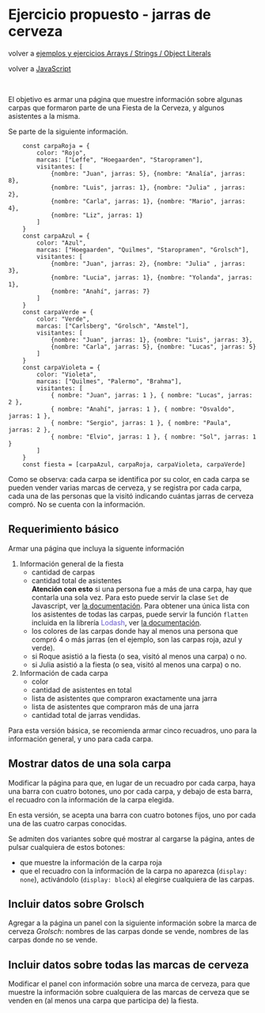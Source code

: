 # Ejercicio propuesto - jarras de cerveza

volver a [ejemplos y ejercicios Arrays / Strings / Object Literals](./javascript-arrays-strings-object-literals-ejemplos.md)

volver a [JavaScript](./javascript-intro.md)

<br/>

El objetivo es armar una página que muestre información sobre algunas carpas que formaron parte de una Fiesta de la Cerveza, y algunos asistentes a la misma. 

Se parte de la siguiente información.
```
    const carpaRoja = {
        color: "Rojo", 
        marcas: ["Leffe", "Hoegaarden", "Staropramen"],
        visitantes: [
            {nombre: "Juan", jarras: 5}, {nombre: "Analía", jarras: 8}, 
            {nombre: "Luis", jarras: 1}, {nombre: "Julia" , jarras: 2}, 
            {nombre: "Carla", jarras: 1}, {nombre: "Mario", jarras: 4},
            {nombre: "Liz", jarras: 1}
        ]
    }
    const carpaAzul = {
        color: "Azul", 
        marcas: ["Hoegaarden", "Quilmes", "Staropramen", "Grolsch"],
        visitantes: [
            {nombre: "Juan", jarras: 2}, {nombre: "Julia" , jarras: 3}, 
            {nombre: "Lucia", jarras: 1}, {nombre: "Yolanda", jarras: 1},
            {nombre: "Anahí", jarras: 7}
        ]
    }
    const carpaVerde = {
        color: "Verde", 
        marcas: ["Carlsberg", "Grolsch", "Amstel"],
        visitantes: [
            {nombre: "Juan", jarras: 1}, {nombre: "Luis", jarras: 3}, 
            {nombre: "Carla", jarras: 5}, {nombre: "Lucas", jarras: 5}
        ]
    }
    const carpaVioleta = {
        color: "Violeta",
        marcas: ["Quilmes", "Palermo", "Brahma"],
        visitantes: [
            { nombre: "Juan", jarras: 1 }, { nombre: "Lucas", jarras: 2 },
            { nombre: "Anahí", jarras: 1 }, { nombre: "Osvaldo", jarras: 1 },
            { nombre: "Sergio", jarras: 1 }, { nombre: "Paula", jarras: 2 },
            { nombre: "Elvio", jarras: 1 }, { nombre: "Sol", jarras: 1 }
        ]
    }
    const fiesta = [carpaAzul, carpaRoja, carpaVioleta, carpaVerde]
```

Como se observa: cada carpa se identifica por su color, en cada carpa se pueden vender varias marcas de cerveza, y se registra por cada carpa, cada una de las personas que la visitó indicando cuántas jarras de cerveza compró. No se cuenta con la información.

## Requerimiento básico

Armar una página que incluya la siguente información

1. Información general de la fiesta
    - cantidad de carpas  
    - cantidad total de asistentes  
      **Atención con esto** si una persona fue a más de una carpa, hay que contarla una sola vez. Para esto puede servir la clase `Set` de Javascript, ver [la documentación](https://developer.mozilla.org/en-US/docs/Web/JavaScript/Reference/Global_Objects/Set). Para obtener una única lista con los asistentes de todas las carpas, puede servir la función `flatten` incluida en la librería <span style="color: slateblue">Lodash</span>, ver [la documentación](https://lodash.com/docs/4.17.5#flatten).  
    - los colores de las carpas donde hay al menos una persona que compró 4 o más jarras (en el ejemplo, son las carpas roja, azul y verde).  
    - si Roque asistió a la fiesta (o sea, visitó al menos una carpa) o no.  
    - si Julia asistió a la fiesta (o sea, visitó al menos una carpa) o no.  
2. Información de cada carpa
    * color
    * cantidad de asistentes en total
    * lista de asistentes que compraron exactamente una jarra     
    * lista de asistentes que compraron más de una jarra
    * cantidad total de jarras vendidas.

Para esta versión básica, se recomienda armar cinco recuadros, uno para la información general, y uno para cada carpa.


## Mostrar datos de una sola carpa

Modificar la página para que, en lugar de un recuadro por cada carpa, haya una barra con cuatro botones, uno por cada carpa, y debajo de esta barra, el recuadro con la información de la carpa elegida.

En esta versión, se acepta una barra con cuatro botones fijos, uno por cada una de las cuatro carpas conocidas.

Se admiten dos variantes sobre qué mostrar al cargarse la página, antes de pulsar cualquiera de estos botones:  
- que muestre la información de la carpa roja
- que el recuadro con la información de la carpa no aparezca (`display: none`), activándolo (`display: block`) al elegirse cualquiera de las carpas.


## Incluir datos sobre Grolsch

Agregar a la página un panel con la siguiente información sobre la marca de cerveza *Grolsch*: nombres de las carpas donde se vende, nombres de las carpas donde no se vende.


## Incluir datos sobre todas las marcas de cerveza

Modificar el panel con información sobre una marca de cerveza, para que muestre la información sobre cualquiera de las marcas de cerveza que se venden en (al menos una carpa que participa de) la fiesta.




